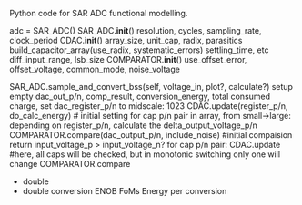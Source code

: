 Python code for SAR ADC functional modelling.

adc = SAR_ADC()
SAR_ADC.__init__()
    resolution, cycles, sampling_rate, clock_period
    CDAC.__init__()
        array_size, unit_cap, radix, parasitics
        build_capacitor_array(use_radix, systematic_errors)
        settling_time, etc
    diff_input_range, lsb_size
    COMPARATOR.__init__()
        use_offset_error, offset_voltage, common_mode, noise_voltage

SAR_ADC.sample_and_convert_bss(self, voltage_in, plot?, calculate?)
    setup empty dac_out_p/n, comp_result, conversion_energy, total consumed charge, 
    set dac_register_p/n to midscale: 1023
    CDAC.update(register_p/n, do_calc_energy) # initial setting
        for cap p/n pair in array, from small->large:
            depending on register_p/n, calculate the delta_output_voltage_p/n
    COMPARATOR.compare(dac_output_p/n, include_noise)  #initial compaision
        return input_voltage_p > input_voltage_n?
    for cap p/n pair:
        CDAC.update #here, all caps will be checked, but in monotonic switching only one will change
        COMPARATOR.compare






- double
- double conversion
ENOB
FoMs
Energy per conversion
